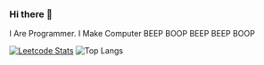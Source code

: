 ### Hi there :dizzy:
I Are Programmer.
I Make Computer BEEP BOOP BEEP BEEP BOOP

[![Leetcode Stats](https://leetcode.card.workers.dev/?username=mikkuznetsov)](https://leetcode.com/mikkuznetsov) ![Top Langs](https://github-readme-stats.vercel.app/api/top-langs/?username=mikkuznetsov "Top Languages Card")
